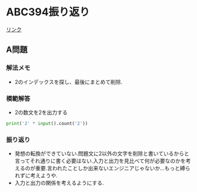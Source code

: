 # ABC394振り返り
[リンク](https://atcoder.jp/contests/abc394/tasks)
## A問題

### 解法メモ
- 2のインデックスを探し、最後にまとめて削除.

### 模範解答
- 2の数文を2を出力する
```python
print('2' * input().count('2'))
```

### 振り返り
- 発想の転換ができていない.問題文に2以外の文字を削除と書いているからと言ってそれ通りに書く必要はない.入力と出力を見比べて何が必要なのかを考えるのが重要.言われたことしか出来ないエンジニアじゃないか...もっと縛られずに考えようや.
- 入力と出力の関係を考えるようにする.